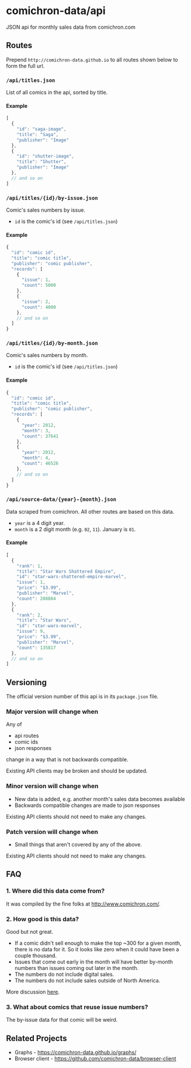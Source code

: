 # comichron-data/api

JSON api for monthly sales data from comichron.com

## Routes

Prepend `http://comichron-data.github.io` to all routes shown below to form the full url.

### `/api/titles.json`

List of all comics in the api, sorted by title.

#### Example

```js
[
  {
    "id": "saga-image",
    "title": "Saga",
    "publisher": "Image"
  },
  {
    "id": "shutter-image",
    "title": "Shutter",
    "publisher": "Image"
  },
  // and so on
]
```

### `/api/titles/{id}/by-issue.json`

Comic's sales numbers by issue.

- `id` is the comic's id (see `/api/titles.json`)

#### Example

```js
{
  "id": "comic id",
  "title": "comic title",
  "publisher": "comic publisher",
  "records": [
    {
      "issue": 1,
      "count": 5000
    },
    {
      "issue": 2,
      "count": 4000
    },
    // and so on
  ]
}
```

### `/api/titles/{id}/by-month.json`

Comic's sales numbers by month.

- `id` is the comic's id (see `/api/titles.json`)

#### Example

```js
{
  "id": "comic id",
  "title": "comic title",
  "publisher": "comic publisher",
  "records": [
    {
      "year": 2012,
      "month": 3,
      "count": 37641
    },
    {
      "year": 2012,
      "month": 4,
      "count": 46526
    },
    // and so on
  ]
}
```

### `/api/source-data/{year}-{month}.json`

Data scraped from comichron. All other routes are based on this data.

- `year` is a 4 digit year.
- `month` is a 2 digit month (e.g. `02`, `11`). January is `01`.

#### Example

```js
[
  {
    "rank": 1,
    "title": "Star Wars Shattered Empire",
    "id": "star-wars-shattered-empire-marvel",
    "issue": 1,
    "price": "$3.99",
    "publisher": "Marvel",
    "count": 208884
  },
  {
    "rank": 2,
    "title": "Star Wars",
    "id": "star-wars-marvel",
    "issue": 9,
    "price": "$3.99",
    "publisher": "Marvel",
    "count": 135817
  },
  // and so on
]
```

## Versioning

The official version number of this api is in its `package.json` file.

### Major version will change when

Any of

- api routes
- comic ids
- json responses

change in a way that is not backwards compatible.

Existing API clients may be broken and should be updated.

### Minor version will change when

- New data is added, e.g. another month's sales data becomes available
- Backwards compatible changes are made to json responses

Existing API clients should not need to make any changes.

### Patch version will change when

- Small things that aren't covered by any of the above.

Existing API clients should not need to make any changes.

## FAQ

### 1. Where did this data come from?

It was compiled by the fine folks at http://www.comichron.com/.

### 2. How good is this data?

Good but not great.

- If a comic didn't sell enough to make the top ~300 for a given month, there is no data for it. So it looks like zero when it could have been a couple thousand.
- Issues that come out early in the month will have better by-month numbers than issues coming out later in the month.
- The numbers do not include digital sales.
- The numbers do not include sales outside of North America.

More discussion [here](http://www.comichron.com/faq.html).

### 3. What about comics that reuse issue numbers?

The by-issue data for that comic will be weird.

## Related Projects

- Graphs - https://comichron-data.github.io/graphs/
- Browser client - https://github.com/comichron-data/browser-client
